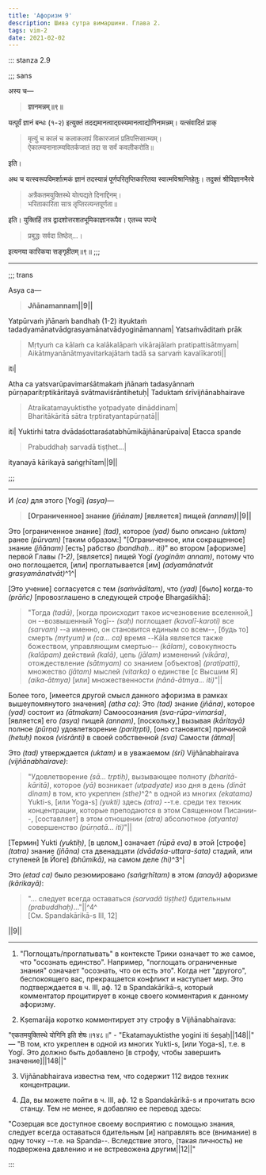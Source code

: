 ```yaml
---
title: 'Афоризм 9'
description: Шива сутра вимаршини. Глава 2.
tags: vim-2
date: 2021-02-02
---
```


::: stanza 2.9

;;; sans

अस्य च—

> **ज्ञानमन्नम्॥९॥**

यत्पूर्वं ज्ञानं बन्धः (१-२) इत्युक्तं तदद्यमानत्वाद्ग्रस्यमानत्वाद्योगिनामन्नम्। यत्संवादितं प्राक्

> मृत्युं च कालं च कलाकलापं विकारजालं प्रतिपत्तिसात्म्यम्।  
> ऐकात्म्यनानात्म्यवितर्कजातं तदा स सर्वं कवलीकरोति॥

इति।

अथ च यत्स्वरूपविमर्शात्मकं ज्ञानं तदस्यान्नं पूर्णपरितृप्तिकारितया स्वात्मविश्रान्तिहेतुः। तदुक्तं श्रीविज्ञानभैरवे

> अत्रैकतमयुक्तिस्थे योत्पद्यते दिनाद्दिनम्।  
> भरिताकारिता सात्र तृप्तिरत्यन्तपूर्णता॥

इति। युक्तिर्हि तत्र द्वादशोत्तरशतभूमिकाज्ञानरूपैव। एतच्च स्पन्दे

> प्रबुद्धः सर्वदा तिष्ठेत्...।

इत्यनया कारिकया सङ्गृहीतम्॥९॥
;;; 

---

;;;  trans

Asya ca—

> **Jñānamannam||9||**

Yatpūrvaṁ jñānaṁ bandhaḥ (1-2) ityuktaṁ tadadyamānatvādgrasyamānatvādyogināmannam| Yatsaṁvāditaṁ prāk

> Mṛtyuṁ ca kālaṁ ca kalākalāpaṁ vikārajālaṁ pratipattisātmyam|  
> Aikātmyanānātmyavitarkajātaṁ tadā sa sarvaṁ kavalīkaroti||

iti|

Atha ca yatsvarūpavimarśātmakaṁ jñānaṁ tadasyānnaṁ pūrṇaparitṛptikāritayā svātmaviśrāntihetuḥ| Taduktaṁ śrīvijñānabhairave

> Atraikatamayuktisthe yotpadyate dināddinam|  
> Bharitākāritā sātra tṛptiratyantapūrṇatā||

iti| Yuktirhi tatra dvādaśottaraśatabhūmikājñānarūpaiva| Etacca spande

> Prabuddhaḥ sarvadā tiṣṭhet...|

ityanayā kārikayā saṅgṛhītam||9||

;;;  

---

И _(ca)_ для этого [Yogī] _(asya)_—

> **[Ограниченное] знание _(jñānam)_ [является] пищей _(annam)_||9||**

Это [ограниченное знание] _(tad)_, которое _(yad)_ было описано _(uktam)_ ранее _(pūrvam)_ [таким образом:] "[Ограниченное, или сокращенное] знание _(jñānam)_ [есть] рабство _(bandhaḥ... iti)_" во втором [афоризме] первой Главы _(1-2)_, [является] пищей Yogī _(yoginām annam)_, потому что оно поглощается, [или] проглатывается [им] _(adyamānatvāt grasyamānatvāt)_^1^|

[Это учение] согласуется с тем _(saṁvāditam)_, что _(yad)_ [было] когда-то _(prāñc)_ [провозглашено в следующей строфе Bhargaśikhā]:

> "Тогда _(tadā)_, [когда происходит такое исчезновение вселенной,] он --возвышенный Yogī-- _(saḥ)_ поглощает _(kavalī-karoti)_ все _(sarvam)_ --а именно, он становится единым со всем--, [будь то] смерть _(mṛtyum)_ и _(ca... ca)_ время --Kāla является также божеством, управляющим смертью-- _(kālam)_, совокупность _(kalāpam)_ действий _(kalā)_, цепь _(jālam)_ изменений _(vikāra)_, отождествление _(sātmyam)_ со знанием [объектов] _(pratipatti)_, множество _(jātam)_ мыслей _(vitarka)_ о единстве [с Высшим Я] _(aika-ātmya)_ [или] множественности _(nānā-ātmya... iti)_"||

Более того, [имеется другой смысл данного афоризма в рамках вышеупомянутого значения] _(atha ca)_: Это _(tad)_ знание _(jñāna)_, которое _(yad)_ состоит из _(ātmakam)_ Самоосознания _(sva-rūpa-vimarśa)_, [является] его _(asya)_ пищей _(annam)_, [поскольку,] вызывая _(kāritayā)_ полное _(pūrṇa)_ удовлетворение _(paritṛpti)_, [оно становится] причиной _(hetuḥ)_ покоя _(viśrānti)_ в своей собственной _(sva)_ Самости _(ātma)_|

Это _(tad)_ утверждается _(uktam)_ и в уважаемом _(śrī)_ Vijñānabhairava _(vijñānabhairave)_:

> "Удовлетворение _(sā... tṛptiḥ)_, вызывающее полноту _(bharitā-kāritā)_, которое _(yā)_ возникает _(utpadyate)_ изо дня в день _(dināt dinam)_ в том, кто укреплен _(sthe)_^2^ в одной из многих _(ekatama)_ Yukti-s, [или Yoga-s] _(yukti)_ здесь _(atra)_ --т.е. среди тех техник концентрации, которые преподаются в этом Священном Писании--, [составляет] в этом отношении _(atra)_ абсолютное _(atyanta)_ совершенство _(pūrṇatā... iti)_"||

[Термин] Yukti _(yuktiḥ)_, [в целом,] означает _(rūpā eva)_ в этой [строфе] _(tatra)_ знание _(jñāna)_ ста двенадцати _(dvādaśa-uttara-śata)_ стадий, или ступеней [в Йоге] _(bhūmikā)_, на самом деле _(hi)_^3^|

Это _(etad ca)_ было резюмировано _(saṅgṛhītam)_ в этом _(anayā)_ афоризме _(kārikayā)_:

> "... следует всегда оставаться _(sarvadā tiṣṭhet)_ бдительным _(prabuddhaḥ)_..."||^4^  
> [См. Spandakārikā-s III, 12]

||9||

---

1. "Поглощать/проглатывать" в контексте Трики означает то же самое, что "осознать
   единство". Например, "поглощать ограниченные знания" означает "осознать, что он есть
   это". Когда нет "другого", беспокоящего вас, прекращается конфликт и наступает мир.
   Это подтверждается в ч. III, аф. 12 в Spandakārikā-s, который комментатор процитирует
   в конце своего комментария к данному афоризму.

2. Kṣemarāja коротко комментирует эту строфу в Vijñānabhairava:

"एकतमयुक्तिस्थे योगिनि इति शेषः॥१४८॥" - "Ekatamayuktisthe yogini iti śeṣaḥ||148||" — "В том, кто укреплен в одной из многих Yukti-s, [или Yoga-s], т.е. в Yogī. Это должно быть добавлено [в строфу, чтобы завершить значение]||148||"

3. Vijñānabhairava известна тем, что содержит 112 видов техник концентрации.

4. Да, вы можете пойти в ч. III, аф. 12 в Spandakārikā-s и прочитать всю станцу.
   Тем не менее, я добавляю ее перевод здесь:

"Созерцая все доступное своему восприятию с помощью знания, следует всегда оставаться бдительным [и] направлять все (внимание) в одну точку --т.е. на Spanda--. Вследствие этого, (такая личность) не подвержена давлению и не встревожена другим||12||"

:::

